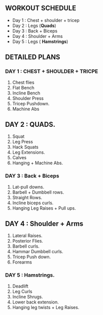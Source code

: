 ## WORKOUT SCHEDULE
- Day 1 : Chest + shoulder + tricep
- Day 2 : Legs (**Quads**)
- Day 3 : Back + Biceps
- Day 4 : Shoulder + Arms
- Day 5 : Legs ( **Hamstrings**)
## DETAILED PLANS
### DAY 1 : CHEST + SHOULDER + TRICPE
1. Chest flies
2. Flat Bench
3. Incline Bench
4. Shoulder Press
5. Tricep Pushdown.
6. Machine Abs
## DAY 2 : QUADS.
1. Squat
2. Leg Press
3. Hack Squats
4. Leg Extensions.
5. Calves
6. Hanging + Machine Abs.

### DAY 3 : Back + Biceps
1. Lat-pull downs.
2. Barbell + Dumbbell  rows.
3. Straight Rows.
4. Incline biceps curls.
5. Hanging Leg Raises + Pull ups.

## DAY 4 : Shoulder + Arms
1. Lateral Raises.
2. Posterior Flies.
3. Barbell curls.
4. Hammar Dumbbell curls.
5. Tricep Push down.
6. Forearms

### DAY 5 : Hamstrings.
1. Deadlift
2. Leg Curls
3. Incline Shrugs.
4. Lower back extension.
5. Hanging leg twists + Leg Raises.


